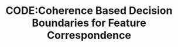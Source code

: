---
title: "CODE:Coherence Based Decision Boundaries for Feature Correspondence"
year: 2018
pdf_url: "http://www.robots.ox.ac.uk/~tvg/publications/2016/matching.pdf"
category: "vision"
author_list: "Wen-Yan Lin, Fan Wang, Ming-Ming Cheng, Sai-Kit Yeung, Philip H.S. Torr, Minh N. Do, Jiangbo Lu"
grant: "MURI"
pub_in: "IEEE Transactions on Pattern Analysis and Machine Intelligence (PAMI), 2017"
---